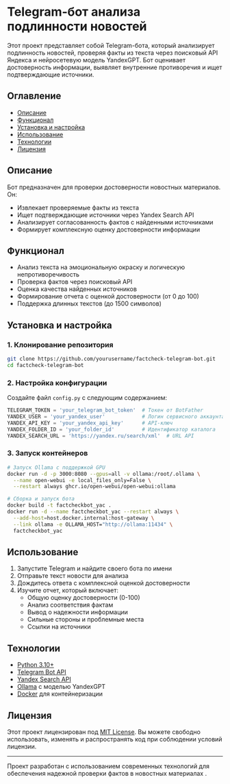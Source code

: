 # Telegram-бот анализа подлинности новостей

Этот проект представляет собой Telegram-бота, который анализирует подлинность новостей, проверяя факты из текста через поисковый API Яндекса и нейросетевую модель YandexGPT. Бот оценивает достоверность информации, выявляет внутренние противоречия и ищет подтверждающие источники.

## Оглавление
- [Описание](#описание)
- [Функционал](#функционал)
- [Установка и настройка](#установка-и-настройка)
- [Использование](#использование)
- [Технологии](#технологии)
- [Лицензия](#лицензия)

## Описание
Бот предназначен для проверки достоверности новостных материалов. Он:
- Извлекает проверяемые факты из текста
- Ищет подтверждающие источники через Yandex Search API
- Анализирует согласованность фактов с найденными источниками
- Формирует комплексную оценку достоверности информации

## Функционал
- Анализ текста на эмоциональную окраску и логическую непротиворечивость
- Проверка фактов через поисковый API
- Оценка качества найденных источников
- Формирование отчета с оценкой достоверности (от 0 до 100)
- Поддержка длинных текстов (до 1500 символов)

## Установка и настройка

### 1. Клонирование репозитория
```bash
git clone https://github.com/yourusername/factcheck-telegram-bot.git
cd factcheck-telegram-bot
```

### 2. Настройка конфигурации
Создайте файл `config.py` с следующим содержанием:
```python
TELEGRAM_TOKEN = 'your_telegram_bot_token'  # Токен от BotFather
YANDEX_USER = 'your_yandex_user'            # Логин сервисного аккаунта
YANDEX_API_KEY = 'your_yandex_api_key'      # API-ключ
YANDEX_FOLDER_ID = 'your_folder_id'         # Идентификатор каталога
YANDEX_SEARCH_URL = 'https://yandex.ru/search/xml'  # URL API
```

### 3. Запуск контейнеров
```bash
# Запуск Ollama с поддержкой GPU
docker run -d -p 3000:8080 --gpus=all -v ollama:/root/.ollama \
  --name open-webui -e local_files_only=False \
  --restart always ghcr.io/open-webui/open-webui:ollama

# Сборка и запуск бота
docker build -t factcheckbot_yac .
docker run -d --name factcheckbot_yac --restart always \
  --add-host=host.docker.internal:host-gateway \
  --link ollama -e OLLAMA_HOST="http://ollama:11434" \
  factcheckbot_yac
```

## Использование
1. Запустите Telegram и найдите своего бота по имени
2. Отправьте текст новости для анализа
3. Дождитесь ответа с комплексной оценкой достоверности
4. Изучите отчет, который включает:
   - Общую оценку достоверности (0-100)
   - Анализ соответствия фактам
   - Вывод о надежности информации
   - Сильные стороны и проблемные места
   - Ссылки на источники

## Технологии
- [Python 3.10+](https://www.python.org/)
- [Telegram Bot API](https://core.telegram.org/bots/api)
- [Yandex Search API](https://yandex.ru/dev/xml/doc/dg/)
- [Ollama](https://ollama.ai/) с моделью YandexGPT
- [Docker](https://www.docker.com/) для контейнеризации

## Лицензия
Этот проект лицензирован под [MIT License](LICENSE). Вы можете свободно использовать, изменять и распространять код при соблюдении условий лицензии.

---

Проект разработан с использованием современных технологий для обеспечения надежной проверки фактов в новостных материалах .
